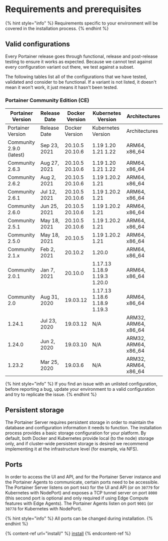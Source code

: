 # Requirements and prerequisites

{% hint style="info" %}
Requirements specific to your environment will be covered in the installation process.
{% endhint %}

## Valid configurations

Every Portainer release goes through functional, release and post-release testing to ensure it works as expected. Because we cannot test against every configuration variant out there, we test against a subset.

The following tables list all of the configurations that we have tested, validated and consider to be functional. If a variant is not listed, it doesn't mean it won't work, it just means it hasn't been tested.

### Portainer Community Edition (CE)

| Portainer Version        | Release Date | Docker Version   | Kubernetes Version           | Architectures         |
| ------------------------ | ------------ | ---------------- | ---------------------------- | --------------------- |
| Portainer Version        | Release Date | Docker Version   | Kubernetes Version           | Architectures         |
| Community 2.9.0 (latest) | Sep 23, 2021 | 20.10.5 20.10.6  | 1.19 1.20 1.21 1.22          | ARM64, x86\_64        |
| Community 2.6.3          | Aug 27, 2021 | 20.10.5 20.10.6  | 1.19 1.20 1.21 1.22          | ARM64, x86\_64        |
| Community 2.6.2          | Aug 2, 2021  | 20.10.5 20.10.6  | 1.19 1.20.2 1.21             | ARM64, x86\_64        |
| Community 2.6.1          | Jul 12, 2021 | 20.10.5  20.10.6 | 1.19 1.20.2 1.21             | ARM64, x86\_64        |
| Community 2.6.0          | Jun 25, 2021 | 20.10.5  20.10.6 | 1.19 1.20.2 1.21             | ARM64, x86\_64        |
| Community 2.5.1          | May 18, 2021 | 20.10.5  20.10.6 | 1.19 1.20.2 1.21             | ARM64, x86\_64        |
| Community 2.5.0          | May 18, 2021 | 20.10.5          | 1.19 1.20.2 1.21             | ARM64, x86\_64        |
| Community 2.1.x          | Feb 2, 2021  | 20.10.2          | 1.20.0                       | ARM64, x86\_64        |
| Community 2.0.1          | Jan 7, 2021  | 20.10.0          | 1.17.13 1.18.9 1.19.3 1.20.0 | ARM64, x86\_64        |
| Community 2.0            | Aug 31, 2020 | 19.03.12         | 1.17.13 1.18.6 1.18.9 1.19.3 | ARM64, x86\_64        |
| 1.24.1                   | Jul 23, 2020 | 19.03.12         | N/A                          | ARM32, ARM64, x86\_64 |
| 1.24.0                   | Jun 2, 2020  | 19.03.10         | N/A                          | ARM32, ARM64, x86\_64 |
| 1.23.2                   | Mar 25, 2020 | 19.03.6          | N/A                          | ARM32, ARM64, x86\_64 |

{% hint style="info" %}
If you find an issue with an unlisted configuration, before reporting a bug, update your environment to a valid configuration and try to replicate the issue.
{% endhint %}

## Persistent storage

The Portainer Server requires persistent storage in order to maintain the database and configuration information it needs to function. The installation process provides a basic storage configuration for your platform. By default, both Docker and Kubernetes provide local (to the node) storage only, and if cluster-wide persistent storage is desired we recommend implementing it at the infrastructure level (for example, via NFS).

## Ports

In order to access the UI and API, and for the Portainer Server instance and the Portainer Agents to communicate, certain ports need to be accessible. The Portainer Server listens on port `9443` for the UI and API (or on `30779` for Kubernetes with NodePort) and exposes a TCP tunnel server on port `8000` (this second port is optional and only required if using Edge Compute features with Edge Agents). The Portainer Agents listen on port `9001` (or `30778` for Kubernetes with NodePort).

{% hint style="info" %}
All ports can be changed during installation.
{% endhint %}

{% content-ref url="install/" %}
[install](install/)
{% endcontent-ref %}
